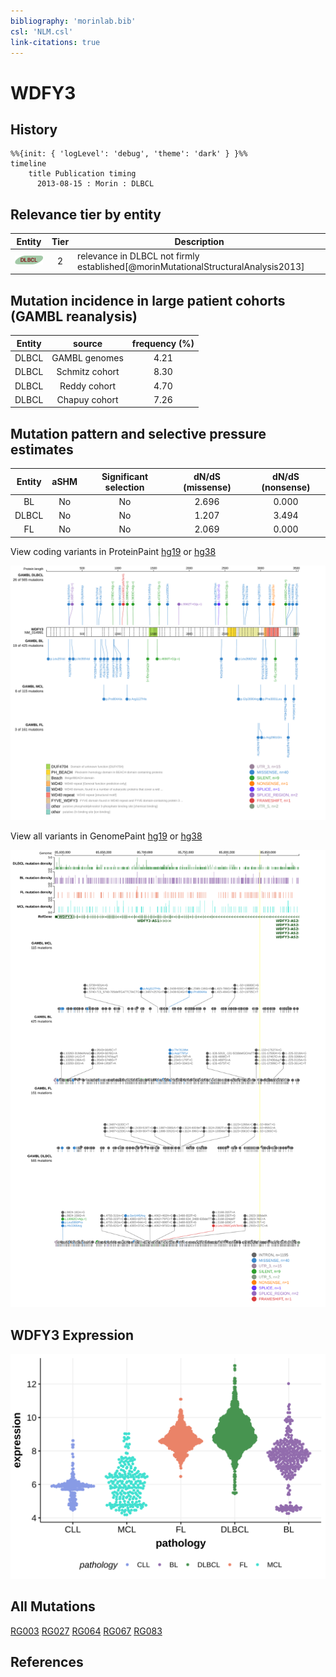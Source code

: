 ```yaml
---
bibliography: 'morinlab.bib'
csl: 'NLM.csl'
link-citations: true
---
```

# WDFY3

## History
```mermaid
%%{init: { 'logLevel': 'debug', 'theme': 'dark' } }%%
timeline
    title Publication timing
      2013-08-15 : Morin : DLBCL
```

## Relevance tier by entity

|Entity|Tier|Description                              |
|:------:|:----:|-----------------------------------------|
|![DLBCL](images/icons/DLBCL_tier2.png) |2   |relevance in DLBCL not firmly established[@morinMutationalStructuralAnalysis2013]|

## Mutation incidence in large patient cohorts (GAMBL reanalysis)

|Entity|source        |frequency (%)|
|:------:|:--------------:|:-------------:|
|DLBCL |GAMBL genomes |4.21         |
|DLBCL |Schmitz cohort|8.30         |
|DLBCL |Reddy cohort  |4.70         |
|DLBCL |Chapuy cohort |7.26         |

## Mutation pattern and selective pressure estimates

|Entity|aSHM|Significant selection|dN/dS (missense)|dN/dS (nonsense)|
|:------:|:----:|:---------------------:|:----------------:|:----------------:|
|BL    |No  |No                   |2.696           |0.000           |
|DLBCL |No  |No                   |1.207           |3.494           |
|FL    |No  |No                   |2.069           |0.000           |




View coding variants in ProteinPaint [hg19](https://morinlab.github.io/LLMPP/GAMBL/WDFY3_protein.html)  or [hg38](https://morinlab.github.io/LLMPP/GAMBL/WDFY3_protein_hg38.html)

![](images/proteinpaint/WDFY3_NM_014991.svg)

View all variants in GenomePaint [hg19](https://morinlab.github.io/LLMPP/GAMBL/WDFY3.html)  or [hg38](https://morinlab.github.io/LLMPP/GAMBL/WDFY3_hg38.html)

![](images/proteinpaint/WDFY3.svg)

## WDFY3 Expression
![](images/gene_expression/WDFY3_by_pathology.svg)
<!-- ORIGIN: morinMutationalStructuralAnalysis2013 -->
<!-- DLBCL: morinMutationalStructuralAnalysis2013 -->

## All Mutations

[RG003](https://www.bcgsc.ca/downloads/morinlab/GAMBL/Morin_2013/RG003.html)
[RG027](https://www.bcgsc.ca/downloads/morinlab/GAMBL/Morin_2013/RG027.html)
[RG064](https://www.bcgsc.ca/downloads/morinlab/GAMBL/Morin_2013/RG064.html)
[RG067](https://www.bcgsc.ca/downloads/morinlab/GAMBL/Morin_2013/RG067.html)
[RG083](https://www.bcgsc.ca/downloads/morinlab/GAMBL/Morin_2013/RG083.html)

## References

